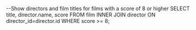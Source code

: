 --Show directors and film titles for films with a score of 8 or higher
SELECT title, director.name, score
FROM film
INNER JOIN director ON director_id=director.id WHERE score >= 8;
